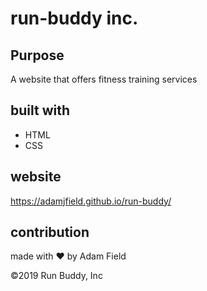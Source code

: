 # run-buddy inc.

## Purpose
A website that offers fitness training services

## built with
* HTML 
* CSS

## website
https://adamjfield.github.io/run-buddy/

## contribution
made with ❤️ by Adam Field

©️2019 Run Buddy, Inc 
